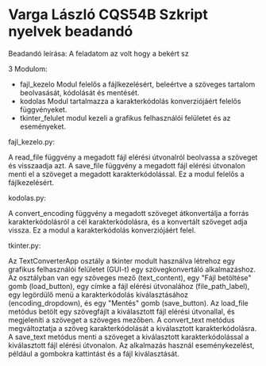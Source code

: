 # Varga László CQS54B Szkript nyelvek beadandó
Beadandó leírása: A feladatom az volt hogy a bekért sz 


3 Modulom:
- fajl_kezelo              Modul felelős a fájlkezelésért, beleértve a szöveges tartalom beolvasását, kódolását és mentését.
- kodolas                  Modul tartalmazza a karakterkódolás konverziójáért felelős függvényeket.
- tkinter_felulet          modul kezeli a grafikus felhasználói felületet és az eseményeket.




fajl_kezelo.py:

A read_file függvény a megadott fájl elérési útvonalról beolvassa a szöveget és visszaadja azt.
A save_file függvény a megadott fájl elérési útvonalon menti el a szöveget a megadott karakterkódolással.
Ez a modul felelős a fájlkezelésért.


kodolas.py:

A convert_encoding függvény a megadott szöveget átkonvertálja a forrás karakterkódolásról a cél karakterkódolásra, és a konvertált szöveget adja vissza.
Ez a modul a karakterkódolás konverziójáért felel.


tkinter.py:

Az TextConverterApp osztály a tkinter modult használva létrehoz egy grafikus felhasználói felületet (GUI-t) egy szövegkonvertáló alkalmazáshoz.
Az osztályban van egy szöveges mező (text_content), egy "Fájl betöltése" gomb (load_button), egy címke a fájl elérési útvonalához (file_path_label), egy legördülő menü a karakterkódolás kiválasztásához (encoding_dropdown), és egy "Mentés" gomb (save_button).
Az load_file metódus betölt egy szövegfájlt a kiválasztott fájl elérési útvonallal, és megjeleníti a szöveget a szöveges mezőben.
A convert_text metódus megváltoztatja a szöveg karakterkódolását a kiválasztott karakterkódolásra.
A save_text metódus menti a szöveget a kiválasztott karakterkódolással a kiválasztott fájl elérési útvonalon.
Az alkalmazás használ eseménykezelést, például a gombokra kattintást és a fájl kiválasztását.
